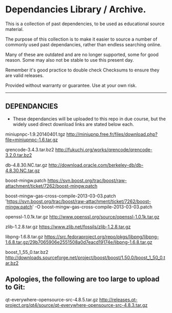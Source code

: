 # Dependancies Library / Archive.

This is a collection of past dependencies, to be used as educational source material.

The purpose of this collection is to make it easier to source a number of commonly used past dependancies, rather than endless searching online.

Many of these are outdated and are no longer supported, some for good reason. Some may also not be stable to use this present day.

Remember it's good practice to double check Checksums to ensure they are valid releases.

Provided without warranty or guarantee. Use at your own risk.


------------
DEPENDANCIES
------------

* These dependancies will be uploaded to this repo in due course, but the widely used direct download links are stated below each.


miniupnpc-1.9.20140401.tgz
http://miniupnp.free.fr/files/download.php?file=miniupnpc-1.6.tar.gz

qrencode-3.4.3.tar.bz2
http://fukuchi.org/works/qrencode/qrencode-3.2.0.tar.bz2

db-4.8.30.NC.tar.gz
http://download.oracle.com/berkeley-db/db-4.8.30.NC.tar.gz

boost-mingw.patch
https://svn.boost.org/trac/boost/raw-attachment/ticket/7262/boost-mingw.patch

boost-mingw-gas-cross-compile-2013-03-03.patch
'https://svn.boost.org/trac/boost/raw-attachment/ticket/7262/boost-mingw.patch' -O boost-mingw-gas-cross-compile-2013-03-03.patch

openssl-1.0.1k.tar.gz
http://www.openssl.org/source/openssl-1.0.1k.tar.gz

zlib-1.2.8.tar.gz
https://www.zlib.net/fossils/zlib-1.2.8.tar.gz

libpng-1.6.8.tar.gz
https://src.fedoraproject.org/repo/pkgs/libpng/libpng-1.6.8.tar.gz/29b7065906e2551508a0d7eacd19174e/libpng-1.6.8.tar.gz

boost_1_55_0.tar.bz2
http://downloads.sourceforge.net/project/boost/boost/1.50.0/boost_1_50_0.tar.bz2


Apologies, the following are too large to upload to Git:
--------------------------------------------------------
qt-everywhere-opensource-src-4.8.5.tar.gz
http://releases.qt-project.org/qt4/source/qt-everywhere-opensource-src-4.8.3.tar.gz


